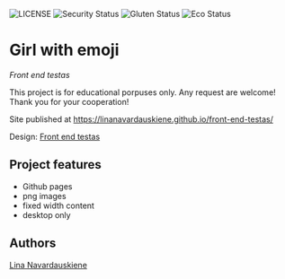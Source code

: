 ![LICENSE](https://img.shields.io/badge/license-MIT-blue.svg?style=flat-square)
![Security Status](https://img.shields.io/security-headers?label=Security&url=https%3A%2F%2Fgithub.com&style=flat-square)
![Gluten Status](https://img.shields.io/badge/Gluten-Free-green.svg)
![Eco Status](https://img.shields.io/badge/ECO-Friendly-green.svg)

# Girl with emoji

_Front end testas_

This project is for educational porpuses only. Any request are welcome! Thank you for your cooperation!

Site published at https://linanavardauskiene.github.io/front-end-testas/

Design: [Front end testas](https://cdn.discordapp.com/attachments/850245533838868480/850246623883034644/login_screen.png)

## Project features

- Github pages
- png images
- fixed width content
- desktop only

## Authors

[Lina Navardauskiene](https://github.com/LinaNavardauskiene)